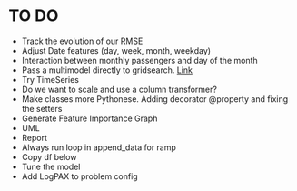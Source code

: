 # TO DO

- Track the evolution of our RMSE
- Adjust Date features (day, week, month, weekday)
- Interaction between monthly passengers and day of the month
- Pass a multimodel directly to gridsearch. [Link](https://scikit-learn.org/stable/modules/generated/sklearn.model_selection.GridSearchCV.html)
- Try TimeSeries
- Do we want to scale and use a column transformer?
- Make classes more Pythonese. Adding decorator @property and fixing the setters
- Generate Feature Importance Graph
- UML
- Report    
- Always run loop in append_data for ramp
- Copy df below
- Tune the model
- Add LogPAX to problem config